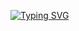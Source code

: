 [![Typing SVG](https://readme-typing-svg.herokuapp.com?font=Fira+Code&duration=2000&pause=2000&color=E40000&width=435&lines=D+R+A+C+U+L+E+)](https://git.io/typing-svg)
